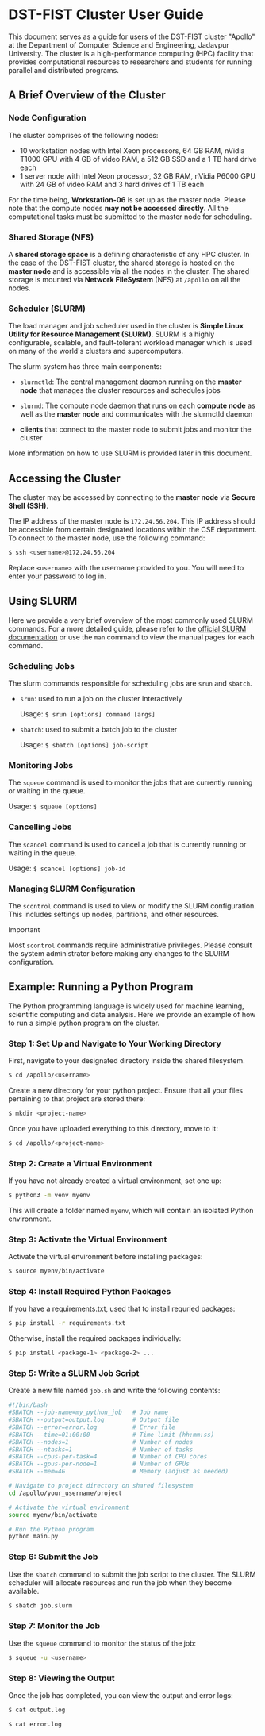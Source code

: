 # DST-FIST Cluster User Guide

This document serves as a guide for users of the DST-FIST cluster "Apollo" at the Department of Computer Science and Engineering, Jadavpur University. The cluster is a high-performance computing (HPC) facility that provides computational resources to researchers and students for running parallel and distributed programs.

## A Brief Overview of the Cluster

### Node Configuration

The cluster comprises of the following nodes:

- 10 workstation nodes with Intel Xeon processors, 64 GB RAM, nVidia T1000 GPU with 4 GB of video RAM, a 512 GB SSD and a 1 TB hard drive each
- 1 server node with Intel Xeon processor, 32 GB RAM, nVidia P6000 GPU with 24 GB of video RAM and 3 hard drives of 1 TB each

For the time being, **Workstation-06** is set up as the master node. Please note that the compute nodes **may not be accessed directly**. All the computational tasks must be submitted to the master node for scheduling.

### Shared Storage (NFS)

A **shared storage space** is a defining characteristic of any HPC cluster. In the case of the DST-FIST cluster, the shared storage is hosted on the **master node** and is accessible via all the nodes in the cluster. The shared storage is mounted via **Network FileSystem** (NFS) at `/apollo` on all the nodes.

### Scheduler (SLURM)

The load manager and job scheduler used in the cluster is **Simple Linux Utility for Resource Management (SLURM)**. SLURM is a highly configurable, scalable, and fault-tolerant workload manager which is used on many of the world's clusters and supercomputers.

The slurm system has three main components:

- `slurmctld`: The central management daemon running on the **master node** that manages the cluster resources and schedules jobs

- `slurmd`: The compute node daemon that runs on each **compute node** as well as the **master node** and communicates with the slurmctld daemon

- **clients** that connect to the master node to submit jobs and monitor the cluster

More information on how to use SLURM is provided later in this document.

## Accessing the Cluster

The cluster may be accessed by connecting to the **master node** via **Secure Shell (SSH)**. 

The IP address of the master node is `172.24.56.204`. This IP address should be accessible from certain designated locations within the CSE department. To connect to the master node, use the following command:

```bash
$ ssh <username>@172.24.56.204
```

Replace `<username>` with the username provided to you. You will need to enter your password to log in.

## Using SLURM

Here we provide a very brief overview of the most commonly used SLURM commands. For a more detailed guide, please refer to the [official SLURM documentation](https://slurm.schedmd.com/) or use the `man` command to view the manual pages for each command.

### Scheduling Jobs

The slurm commands responsible for scheduling jobs are `srun` and `sbatch`.
- `srun`: used to run a job on the cluster interactively

    Usage: `$ srun [options] command [args]`
- `sbatch`: used to submit a batch job to the cluster

    Usage: `$ sbatch [options] job-script`

### Monitoring Jobs

The `squeue` command is used to monitor the jobs that are currently running or waiting in the queue.

Usage: `$ squeue [options]`

### Cancelling Jobs

The `scancel` command is used to cancel a job that is currently running or waiting in the queue.

Usage: `$ scancel [options] job-id`

### Managing SLURM Configuration

The `scontrol` command is used to view or modify the SLURM configuration. This includes settings up nodes, partitions, and other resources.

> [!IMPORTANT]
> Most `scontrol` commands require administrative privileges. Please consult the system administrator before making any changes to the SLURM configuration.

## Example: Running a Python Program

The Python programming language is widely used for machine learning, scientific computing and data analysis. Here we provide an example of how to run a simple python program on the cluster.

### Step 1: Set Up and Navigate to Your Working Directory

First, navigate to your designated directory inside the shared filesystem.

```bash
$ cd /apollo/<username>
```

Create a new directory for your python project. Ensure that all your files pertaining to that project are stored there:

```bash
$ mkdir <project-name>
```

Once you have uploaded everything to this directory, move to it:

```bash
$ cd /apollo/<project-name>
```

### Step 2: Create a Virtual Environment

If you have not already created a virtual environment, set one up:

```bash
$ python3 -m venv myenv
```

This will create a folder named `myenv`, which will contain an isolated Python environment.

### Step 3: Activate the Virtual Environment

Activate the virtual environment before installing packages:

```bash
$ source myenv/bin/activate
```

### Step 4: Install Required Python Packages

If you have a requirements.txt, used that to install requried packages:

```bash
$ pip install -r requirements.txt
```

Otherwise, install the required packages individually:
```bash
$ pip install <package-1> <package-2> ...
```

### Step 5: Write a SLURM Job Script

Create a new file named `job.sh` and write the following contents:

```bash
#!/bin/bash
#SBATCH --job-name=my_python_job   # Job name
#SBATCH --output=output.log        # Output file
#SBATCH --error=error.log          # Error file
#SBATCH --time=01:00:00            # Time limit (hh:mm:ss)
#SBATCH --nodes=1                  # Number of nodes
#SBATCH --ntasks=1                 # Number of tasks
#SBATCH --cpus-per-task=4          # Number of CPU cores
#SBATCH --gpus-per-node=1          # Number of GPUs
#SBATCH --mem=4G                   # Memory (adjust as needed)

# Navigate to project directory on shared filesystem
cd /apollo/your_username/project

# Activate the virtual environment
source myenv/bin/activate

# Run the Python program
python main.py
```

### Step 6: Submit the Job

Use the `sbatch` command to submit the job script to the cluster. The SLURM scheduler will allocate resources and run the job when they become available.

```bash
$ sbatch job.slurm
```

### Step 7: Monitor the Job

Use the `squeue` command to monitor the status of the job:

```bash
$ squeue -u <username>
```

### Step 8: Viewing the Output

Once the job has completed, you can view the output and error logs:

```bash
$ cat output.log
```

```bash
$ cat error.log
```
